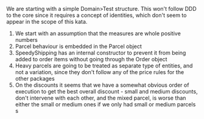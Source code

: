 We are starting with a simple Domain>Test structure. This won't follow DDD to the core since it requires a concept of identities, which don't seem to appear in the scope of this kata. 

1. We start with an assumption that the measures are whole positive numbers 
2. Parcel behaviour is embedded in the Parcel object 
3. SpeedyShipping has an internal constructor to prevent it from being added to order items without going through the Order object
4. Heavy parcels are going to be treated as separate type of entities, and not a variation, since they don't follow any of the price rules for the other packages
5. On the discounts it seems that we have a somewhat obvious order of execution to get the best overall discount - small and medium discounts, don't intervene with each other, and the mixed parcel, is worse than either the small or medium ones if we only had small or medium parcels s